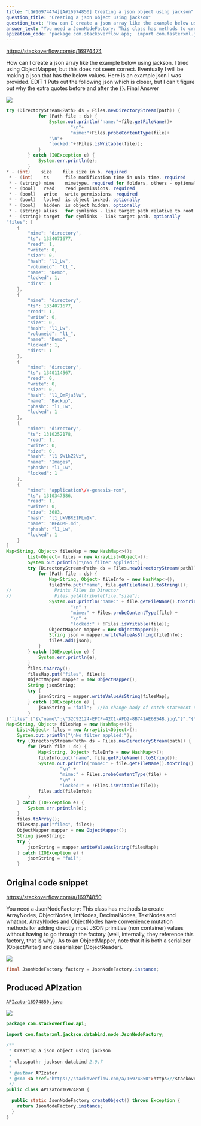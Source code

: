 ```yaml
---
title: "[Q#16974474][A#16974850] Creating a json object using jackson"
question_title: "Creating a json object using jackson"
question_text: "How can I create a json array like the example below using jackson. I tried using ObjectMapper, but this does not seem correct. Eventually I will be making a json that has the below values. Here is an example json I was provided. EDIT 1 Puts out the following json which is closer, but I can't figure out why the extra quotes before and after the {}. Final Answer"
answer_text: "You need a JsonNodeFactory: This class has methods to create ArrayNodes, ObjectNodes, IntNodes, DecimalNodes, TextNodes and whatnot. ArrayNodes and ObjectNodes have convenience mutation methods for adding directly most JSON primitive (non container) values without having to go through the factory (well, internally, they reference this factory, that is why). As to an ObjectMapper, note that it is both a serializer (ObjectWriter) and deserializer (ObjectReader)."
apization_code: "package com.stackoverflow.api;  import com.fasterxml.jackson.databind.node.JsonNodeFactory;  /**  * Creating a json object using jackson  *  * classpath: jackson-databind-2.9.7  *  * @author APIzator  * @see <a href=\"https://stackoverflow.com/a/16974850\">https://stackoverflow.com/a/16974850</a>  */ public class APIzator16974850 {    public static JsonNodeFactory createObject() throws Exception {     return JsonNodeFactory.instance;   } }"
---
```


https://stackoverflow.com/q/16974474

How can I create a json array like the example below using jackson.
I tried using ObjectMapper, but this does not seem correct.
Eventually I will be making a json that has the below values.
Here is an example json I was provided.
EDIT 1
Puts out the following json which is closer, but I can&#x27;t figure out why the extra quotes before and after the {}.
Final Answer


<div class="code-logo"><img src="/stackoverflow.png" /></div>

```java
try (DirectoryStream<Path> ds = Files.newDirectoryStream(path)) {
            for (Path file : ds) {
                System.out.println("name:"+file.getFileName()+
                        "\n"+
                        "mime:"+Files.probeContentType(file)+
                "\n"+
                "locked:"+!Files.isWritable(file));
            }
        } catch (IOException e) {
            System.err.println(e);
        }
* - (int)    size    file size in b. required
 * - (int)    ts      file modification time in unix time. required
 * - (string) mime    mimetype. required for folders, others - optionally
 * - (bool)   read    read permissions. required
 * - (bool)   write   write permissions. required
 * - (bool)   locked  is object locked. optionally
 * - (bool)   hidden  is object hidden. optionally
 * - (string) alias   for symlinks - link target path relative to root path. optionally
 * - (string) target  for symlinks - link target path. optionally
"files": [
    {
        "mime": "directory",
        "ts": 1334071677,
        "read": 1,
        "write": 0,
        "size": 0,
        "hash": "l1_Lw",
        "volumeid": "l1_",
        "name": "Demo",
        "locked": 1,
        "dirs": 1
    },
    {
        "mime": "directory",
        "ts": 1334071677,
        "read": 1,
        "write": 0,
        "size": 0,
        "hash": "l1_Lw",
        "volumeid": "l1_",
        "name": "Demo",
        "locked": 1,
        "dirs": 1
    },
    {
        "mime": "directory",
        "ts": 1340114567,
        "read": 0,
        "write": 0,
        "size": 0,
        "hash": "l1_QmFja3Vw",
        "name": "Backup",
        "phash": "l1_Lw",
        "locked": 1
    },
    {
        "mime": "directory",
        "ts": 1310252178,
        "read": 1,
        "write": 0,
        "size": 0,
        "hash": "l1_SW1hZ2Vz",
        "name": "Images",
        "phash": "l1_Lw",
        "locked": 1
    },
    {
        "mime": "application\/x-genesis-rom",
        "ts": 1310347586,
        "read": 1,
        "write": 0,
        "size": 3683,
        "hash": "l1_UkVBRE1FLm1k",
        "name": "README.md",
        "phash": "l1_Lw",
        "locked": 1
    }
]
Map<String, Object> filesMap = new HashMap<>();
        List<Object> files = new ArrayList<Object>();
        System.out.println("\nNo filter applied:");
        try (DirectoryStream<Path> ds = Files.newDirectoryStream(path)) {
            for (Path file : ds) {
                Map<String, Object> fileInfo = new HashMap<>();
                fileInfo.put("name", file.getFileName().toString());
//                Prints Files in Director
//                Files.getAttribute(file,"size");
                System.out.println("name:" + file.getFileName().toString() +
                        "\n" +
                        "mime:" + Files.probeContentType(file) +
                        "\n" +
                        "locked:" + !Files.isWritable(file));
                ObjectMapper mapper = new ObjectMapper();
                String json = mapper.writeValueAsString(fileInfo);
                files.add(json);
            }
        } catch (IOException e) {
            System.err.println(e);
        }
        files.toArray();
        filesMap.put("files", files);
        ObjectMapper mapper = new ObjectMapper();
        String jsonString;
        try {
            jsonString = mapper.writeValueAsString(filesMap);
        } catch (IOException e) {
            jsonString = "fail";  //To change body of catch statement use File | Settings | File Templates.
        }
{"files":["{\"name\":\"32C92124-EFCF-42C1-AFD2-8B741AE6854B.jpg\"}","{\"name\":\"58D5B83F-4065-4D6E-92BE-8181D99CB6CB.jpg\"}","{\"name\":\"7B1464A0-FBA1-429E-8A39-3DE5B539FBF8.jpg\"}","{\"name\":\"888159CF-45BE-475F-8C6A-64B3E1D97278.jpg\"}"]}
Map<String, Object> filesMap = new HashMap<>();
    List<Object> files = new ArrayList<Object>();
    System.out.println("\nNo filter applied:");
    try (DirectoryStream<Path> ds = Files.newDirectoryStream(path)) {
        for (Path file : ds) {
            Map<String, Object> fileInfo = new HashMap<>();
            fileInfo.put("name", file.getFileName().toString());
            System.out.println("name:" + file.getFileName().toString() +
                    "\n" +
                    "mime:" + Files.probeContentType(file) +
                    "\n" +
                    "locked:" + !Files.isWritable(file));
            files.add(fileInfo);
        }
    } catch (IOException e) {
        System.err.println(e);
    }
    files.toArray();
    filesMap.put("files", files);
    ObjectMapper mapper = new ObjectMapper();
    String jsonString;
    try {
        jsonString = mapper.writeValueAsString(filesMap);
    } catch (IOException e) {
        jsonString = "fail"; 
    }
```


## Original code snippet

https://stackoverflow.com/a/16974850

You need a JsonNodeFactory:
This class has methods to create ArrayNodes, ObjectNodes, IntNodes, DecimalNodes, TextNodes and whatnot. ArrayNodes and ObjectNodes have convenience mutation methods for adding directly most JSON primitive (non container) values without having to go through the factory (well, internally, they reference this factory, that is why).
As to an ObjectMapper, note that it is both a serializer (ObjectWriter) and deserializer (ObjectReader).

<div class="code-logo"><img src="/stackoverflow.png" /></div>

```java
final JsonNodeFactory factory = JsonNodeFactory.instance;
```

## Produced APIzation

[`APIzator16974850.java`](https://github.com/pasqualesalza/apization/raw/main/data/search/APIzator16974850.java)

<div class="code-logo"><img src="/apizator.png" /></div>

```java
package com.stackoverflow.api;

import com.fasterxml.jackson.databind.node.JsonNodeFactory;

/**
 * Creating a json object using jackson
 *
 * classpath: jackson-databind-2.9.7
 *
 * @author APIzator
 * @see <a href="https://stackoverflow.com/a/16974850">https://stackoverflow.com/a/16974850</a>
 */
public class APIzator16974850 {

  public static JsonNodeFactory createObject() throws Exception {
    return JsonNodeFactory.instance;
  }
}

```